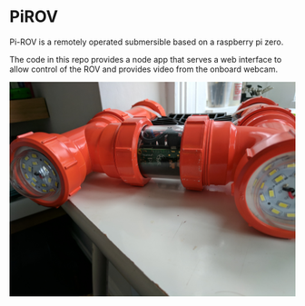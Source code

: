# PiROV

Pi-ROV is a remotely operated submersible based on a raspberry pi zero.

The code in this repo provides a node app that serves a web interface to allow control of the ROV and provides video from the onboard webcam.

![Pi-ROV](https://raw.githubusercontent.com/petegale/pirov/master/app/public/images/pirov.jpg)